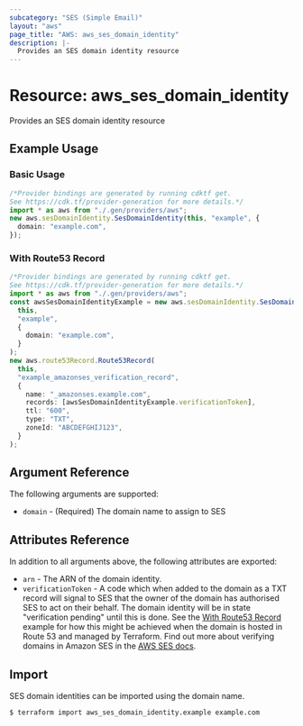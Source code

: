 ```yaml
---
subcategory: "SES (Simple Email)"
layout: "aws"
page_title: "AWS: aws_ses_domain_identity"
description: |-
  Provides an SES domain identity resource
---
```


# Resource: aws\_ses\_domain\_identity

Provides an SES domain identity resource

## Example Usage

### Basic Usage

```typescript
/*Provider bindings are generated by running cdktf get.
See https://cdk.tf/provider-generation for more details.*/
import * as aws from "./.gen/providers/aws";
new aws.sesDomainIdentity.SesDomainIdentity(this, "example", {
  domain: "example.com",
});

```

### With Route53 Record

```typescript
/*Provider bindings are generated by running cdktf get.
See https://cdk.tf/provider-generation for more details.*/
import * as aws from "./.gen/providers/aws";
const awsSesDomainIdentityExample = new aws.sesDomainIdentity.SesDomainIdentity(
  this,
  "example",
  {
    domain: "example.com",
  }
);
new aws.route53Record.Route53Record(
  this,
  "example_amazonses_verification_record",
  {
    name: "_amazonses.example.com",
    records: [awsSesDomainIdentityExample.verificationToken],
    ttl: "600",
    type: "TXT",
    zoneId: "ABCDEFGHIJ123",
  }
);

```

## Argument Reference

The following arguments are supported:

* `domain` - (Required) The domain name to assign to SES

## Attributes Reference

In addition to all arguments above, the following attributes are exported:

* `arn` - The ARN of the domain identity.
* `verificationToken` - A code which when added to the domain as a TXT record
  will signal to SES that the owner of the domain has authorised SES to act on
  their behalf. The domain identity will be in state "verification pending"
  until this is done. See the [With Route53 Record](#with-route53-record) example
  for how this might be achieved when the domain is hosted in Route 53 and
  managed by Terraform.  Find out more about verifying domains in Amazon
  SES in the [AWS SES
  docs](http://docs.aws.amazon.com/ses/latest/DeveloperGuide/verify-domains.html).

## Import

SES domain identities can be imported using the domain name.

```console
$ terraform import aws_ses_domain_identity.example example.com
```
